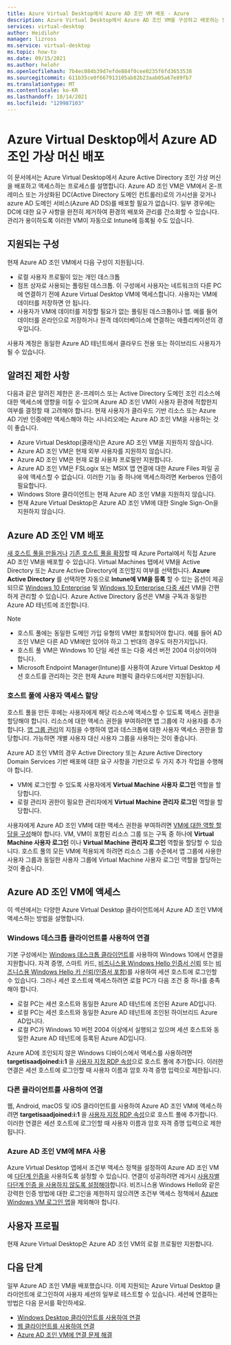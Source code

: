 ```yaml
---
title: Azure Virtual Desktop에서 Azure AD 조인 VM 배포 - Azure
description: Azure Virtual Desktop에서 Azure AD 조인 VM을 구성하고 배포하는 방법
services: virtual-desktop
author: Heidilohr
manager: lizross
ms.service: virtual-desktop
ms.topic: how-to
ms.date: 09/15/2021
ms.author: helohr
ms.openlocfilehash: 7b4ec084b39d7efde884f0cee0235f6fd3653538
ms.sourcegitcommit: 611b35ce0f667913105ab82b23aab05a67e89fb7
ms.translationtype: MT
ms.contentlocale: ko-KR
ms.lasthandoff: 10/14/2021
ms.locfileid: "129987103"
---
```

# <a name="deploy-azure-ad-joined-virtual-machines-in-azure-virtual-desktop"></a>Azure Virtual Desktop에서 Azure AD 조인 가상 머신 배포

이 문서에서는 Azure Virtual Desktop에서 Azure Active Directory 조인 가상 머신을 배포하고 액세스하는 프로세스를 설명합니다. Azure AD 조인 VM은 VM에서 온-프레미스 또는 가상화된 DC(Active Directory 도메인 컨트롤러)로의 가시선을 갖거나 azure AD 도메인 서비스(Azure AD DS)를 배포할 필요가 없습니다. 일부 경우에는 DC에 대한 요구 사항을 완전히 제거하여 환경의 배포와 관리를 간소화할 수 있습니다. 관리가 용이하도록 이러한 VM이 자동으로 Intune에 등록될 수도 있습니다.

## <a name="supported-configurations"></a>지원되는 구성

현재 Azure AD 조인 VM에서 다음 구성이 지원됩니다.

- 로컬 사용자 프로필이 있는 개인 데스크톱
- 점프 상자로 사용되는 풀링된 데스크톱. 이 구성에서 사용자는 네트워크의 다른 PC에 연결하기 전에 Azure Virtual Desktop VM에 액세스합니다. 사용자는 VM에 데이터를 저장하면 안 됩니다.
- 사용자가 VM에 데이터를 저장할 필요가 없는 풀링된 데스크톱이나 앱. 예를 들어 데이터를 온라인으로 저장하거나 원격 데이터베이스에 연결하는 애플리케이션의 경우입니다.

사용자 계정은 동일한 Azure AD 테넌트에서 클라우드 전용 또는 하이브리드 사용자가 될 수 있습니다.

## <a name="known-limitations"></a>알려진 제한 사항

다음과 같은 알려진 제한은 온-프레미스 또는 Active Directory 도메인 조인 리소스에 대한 액세스에 영향을 미칠 수 있으며 Azure AD 조인 VM이 사용자 환경에 적합한지 여부를 결정할 때 고려해야 합니다. 현재 사용자가 클라우드 기반 리소스 또는 Azure AD 기반 인증에만 액세스해야 하는 시나리오에는 Azure AD 조인 VM을 사용하는 것이 좋습니다.

- Azure Virtual Desktop(클래식)은 Azure AD 조인 VM을 지원하지 않습니다.
- Azure AD 조인 VM은 현재 외부 사용자를 지원하지 않습니다.
- Azure AD 조인 VM은 현재 로컬 사용자 프로필만 지원합니다.
- Azure AD 조인 VM은 FSLogix 또는 MSIX 앱 연결에 대한 Azure Files 파일 공유에 액세스할 수 없습니다. 이러한 기능 중 하나에 액세스하려면 Kerberos 인증이 필요합니다.
- Windows Store 클라이언트는 현재 Azure AD 조인 VM을 지원하지 않습니다.
- 현재 Azure Virtual Desktop은 Azure AD 조인 VM에 대한 Single Sign-On을 지원하지 않습니다.

## <a name="deploy-azure-ad-joined-vms"></a>Azure AD 조인 VM 배포

[새 호스트 풀을 만들거나](create-host-pools-azure-marketplace.md) [기존 호스트 풀을 확장](expand-existing-host-pool.md)할 때 Azure Portal에서 직접 Azure AD 조인 VM을 배포할 수 있습니다. Virtual Machines 탭에서 VM을 Active Directory 또는 Azure Active Directory에 조인할지 여부를 선택합니다. **Azure Active Directory** 를 선택하면 자동으로 **Intune에 VM을 등록** 할 수 있는 옵션이 제공되므로 [Windows 10 Enterprise](/mem/intune/fundamentals/windows-virtual-desktop) 및 [Windows 10 Enterprise 다중 세션](/mem/intune/fundamentals/windows-virtual-desktop-multi-session) VM을 간편하게 관리할 수 있습니다. Azure Active Directory 옵션은 VM을 구독과 동일한 Azure AD 테넌트에 조인합니다.

> [!NOTE]
> - 호스트 풀에는 동일한 도메인 가입 유형의 VM만 포함되어야 합니다. 예를 들어 AD 조인 VM은 다른 AD VM에만 있어야 하고 그 반대의 경우도 마찬가지입니다.
> - 호스트 풀 VM은 Windows 10 단일 세션 또는 다중 세션 버전 2004 이상이어야 합니다.
> - Microsoft Endpoint Manager(Intune)를 사용하여 Azure Virtual Desktop 세션 호스트를 관리하는 것은 현재 Azure 퍼블릭 클라우드에서만 지원됩니다.

### <a name="assign-user-access-to-host-pools"></a>호스트 풀에 사용자 액세스 할당

호스트 풀을 만든 후에는 사용자에게 해당 리소스에 액세스할 수 있도록 액세스 권한을 할당해야 합니다. 리소스에 대한 액세스 권한을 부여하려면 앱 그룹에 각 사용자를 추가합니다. [앱 그룹 관리](manage-app-groups.md)의 지침을 수행하여 앱과 데스크톱에 대한 사용자 액세스 권한을 할당합니다. 가능하면 개별 사용자 대신 사용자 그룹을 사용하는 것이 좋습니다.

Azure AD 조인 VM의 경우 Active Directory 또는 Azure Active Directory Domain Services 기반 배포에 대한 요구 사항을 기반으로 두 가지 추가 작업을 수행해야 합니다.  

- VM에 로그인할 수 있도록 사용자에게 **Virtual Machine 사용자 로그인** 역할을 할당합니다.
- 로컬 관리자 권한이 필요한 관리자에게 **Virtual Machine 관리자 로그인** 역할을 할당합니다.

사용자에게 Azure AD 조인 VM에 대한 액세스 권한을 부여하려면 [VM에 대한 역할 할당을 구성](../active-directory/devices/howto-vm-sign-in-azure-ad-windows.md#configure-role-assignments-for-the-vm)해야 합니다. VM, VM이 포함된 리소스 그룹 또는 구독 중 하나에 **Virtual Machine 사용자 로그인** 이나 **Virtual Machine 관리자 로그인** 역할을 할당할 수 있습니다. 호스트 풀의 모든 VM에 적용되게 하려면 리소스 그룹 수준에서 앱 그룹에 사용한 사용자 그룹과 동일한 사용자 그룹에 Virtual Machine 사용자 로그인 역할을 할당하는 것이 좋습니다.

## <a name="access-azure-ad-joined-vms"></a>Azure AD 조인 VM에 액세스

이 섹션에서는 다양한 Azure Virtual Desktop 클라이언트에서 Azure AD 조인 VM에 액세스하는 방법을 설명합니다.

### <a name="connect-using-the-windows-desktop-client"></a>Windows 데스크톱 클라이언트를 사용하여 연결

기본 구성에서는 [Windows 데스크톱 클라이언트](user-documentation/connect-windows-7-10.md)를 사용하여 Windows 10에서 연결을 지원합니다. 자격 증명, 스마트 카드, [비즈니스용 Windows Hello 인증서 신뢰](/windows/security/identity-protection/hello-for-business/hello-hybrid-cert-trust) 또는 [비즈니스용 Windows Hello 키 신뢰(인증서 포함)](/windows/security/identity-protection/hello-for-business/hello-deployment-rdp-certs)를 사용하여 세션 호스트에 로그인할 수 있습니다. 그러나 세션 호스트에 액세스하려면 로컬 PC가 다음 조건 중 하나를 충족해야 합니다.

- 로컬 PC는 세션 호스트와 동일한 Azure AD 테넌트에 조인된 Azure AD입니다.
- 로컬 PC는 세션 호스트와 동일한 Azure AD 테넌트에 조인된 하이브리드 Azure AD입니다.
- 로컬 PC가 Windows 10 버전 2004 이상에서 실행되고 있으며 세션 호스트와 동일한 Azure AD 테넌트에 등록된 Azure AD입니다.

Azure AD에 조인되지 않은 Windows 디바이스에서 액세스를 사용하려면 **targetisaadjoined:i:1** 을 [사용자 지정 RDP 속성](customize-rdp-properties.md)으로 호스트 풀에 추가합니다. 이러한 연결은 세션 호스트에 로그인할 때 사용자 이름과 암호 자격 증명 입력으로 제한됩니다.

### <a name="connect-using-the-other-clients"></a>다른 클라이언트를 사용하여 연결

웹, Android, macOS 및 iOS 클라이언트를 사용하여 Azure AD 조인 VM에 액세스하려면 **targetisaadjoined:i:1** 을 [사용자 지정 RDP 속성](customize-rdp-properties.md)으로 호스트 풀에 추가합니다. 이러한 연결은 세션 호스트에 로그인할 때 사용자 이름과 암호 자격 증명 입력으로 제한됩니다.

### <a name="enabling-mfa-for-azure-ad-joined-vms"></a>Azure AD 조인 VM에 MFA 사용

Azure Virtual Desktop 앱에서 조건부 액세스 정책을 설정하여 Azure AD 조인 VM에 [다단계 인증을](set-up-mfa.md) 사용하도록 설정할 수 있습니다. 연결이 성공하려면 레거시 [사용자별 다단계 인증 을 사용하지 않도록 설정해야](../active-directory/devices/howto-vm-sign-in-azure-ad-windows.md#mfa-sign-in-method-required)합니다. 비즈니스용 Windows Hello와 같은 강력한 인증 방법에 대한 로그인을 제한하지 않으려면 조건부 액세스 정책에서 [Azure Windows VM 로그인 앱](../active-directory/devices/howto-vm-sign-in-azure-ad-windows.md#mfa-sign-in-method-required)을 제외해야 합니다.

## <a name="user-profiles"></a>사용자 프로필

현재 Azure Virtual Desktop은 Azure AD 조인 VM의 로컬 프로필만 지원합니다.

## <a name="next-steps"></a>다음 단계

일부 Azure AD 조인 VM을 배포했습니다. 이제 지원되는 Azure Virtual Desktop 클라이언트에 로그인하여 사용자 세션의 일부로 테스트할 수 있습니다. 세션에 연결하는 방법은 다음 문서를 확인하세요.

- [Windows Desktop 클라이언트를 사용하여 연결](user-documentation/connect-windows-7-10.md)
- [웹 클라이언트를 사용하여 연결](user-documentation/connect-web.md)
- [Azure AD 조인 VM에 연결 문제 해결](troubleshoot-azure-ad-connections.md)
